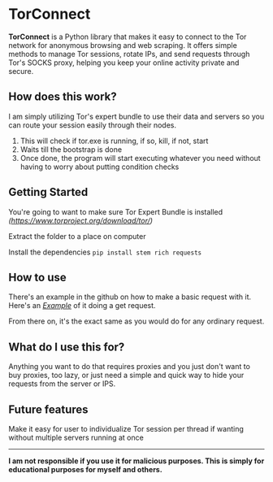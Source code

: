 # TorConnect

**TorConnect** is a Python library that makes it easy to connect to the Tor network for anonymous browsing and web scraping. It offers simple methods to manage Tor sessions, rotate IPs, and send requests through Tor's SOCKS proxy, helping you keep your online activity private and secure. 

## How does this work?
I am simply utilizing Tor's expert bundle to use their data and servers so you can route your session easily through their nodes.

1. This will check if tor.exe is running, if so, kill, if not, start
2. Waits till the bootstrap is done
3. Once done, the program will start executing whatever you need without having to worry about putting condition checks

## Getting Started
You're going to want to make sure Tor Expert Bundle is installed *(https://www.torproject.org/download/tor/)*

Extract the folder to a place on computer

Install the dependencies `pip install stem rich requests`

## How to use
There's an example in the github on how to make a basic request with it. Here's an *[Example](https://github.com/destinybeholdsup/TorConnect/blob/main/Example1_Basic_Get_Request.py)* of it doing a get request.

From there on, it's the exact same as you would do for any ordinary request.

## What do I use this for?
Anything you want to do that requires proxies and you just don't want to buy proxies, too lazy, or just need a simple and quick way to hide your requests from the server or IPS.

## Future features
Make it easy for user to individualize Tor session per thread if wanting without multiple servers running at once
___
**I am not responsible if you use it for malicious purposes. This is simply for educational purposes for myself and others.**
